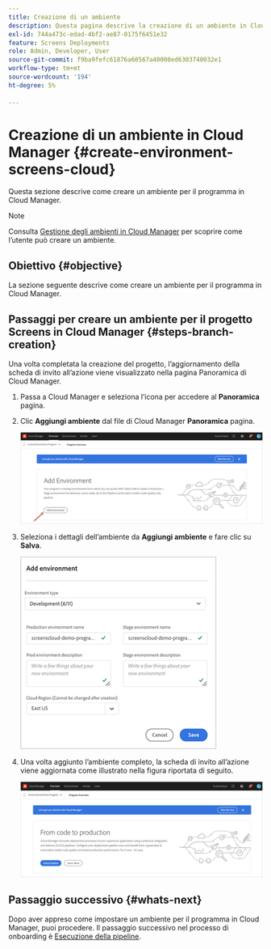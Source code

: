 ```yaml
---
title: Creazione di un ambiente
description: Questa pagina descrive la creazione di un ambiente in Cloud Manager per Screens as a Cloud Service.
exl-id: 744a473c-edad-4bf2-ae87-0175f6451e32
feature: Screens Deployments
role: Admin, Developer, User
source-git-commit: f9ba9fefc61876a60567a40000ed6303740032e1
workflow-type: tm+mt
source-wordcount: '194'
ht-degree: 5%

---
```


# Creazione di un ambiente in Cloud Manager {#create-environment-screens-cloud}

Questa sezione descrive come creare un ambiente per il programma in Cloud Manager.

>[!NOTE]
>Consulta [Gestione degli ambienti in Cloud Manager](https://experienceleague.adobe.com/docs/experience-manager-cloud-service/content/implementing/using-cloud-manager/manage-environments.html?lang=it) per scoprire come l’utente può creare un ambiente.

## Obiettivo {#objective}

La sezione seguente descrive come creare un ambiente per il programma in Cloud Manager.

## Passaggi per creare un ambiente per il progetto Screens in Cloud Manager {#steps-branch-creation}

Una volta completata la creazione del progetto, l’aggiornamento della scheda di invito all’azione viene visualizzato nella pagina Panoramica di Cloud Manager.

1. Passa a Cloud Manager e seleziona l’icona per accedere al **Panoramica** pagina.

1. Clic **Aggiungi ambiente** dal file di Cloud Manager **Panoramica** pagina.

   ![immagine](/help/screens-cloud/assets/onboarding/add-environ1.png)

1. Seleziona i dettagli dell’ambiente da **Aggiungi ambiente** e fare clic su **Salva**.

   ![immagine](/help/screens-cloud/assets/onboarding/add-environ2.png)

1. Una volta aggiunto l’ambiente completo, la scheda di invito all’azione viene aggiornata come illustrato nella figura riportata di seguito.

   ![immagine](/help/screens-cloud/assets/onboarding/add-environ3a.png)

## Passaggio successivo {#whats-next}

Dopo aver appreso come impostare un ambiente per il programma in Cloud Manager, puoi procedere. Il passaggio successivo nel processo di onboarding è [Esecuzione della pipeline](/help/screens-cloud/onboarding-screens-cloud/running-a-pipeline.md).
